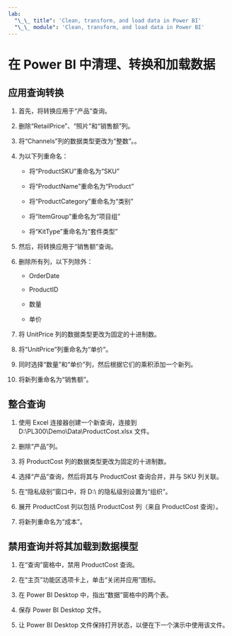 ```yaml
---
lab:
  "\_\_ title": 'Clean, transform, and load data in Power BI'
  "\_\_ module": 'Clean, transform, and load data in Power BI'
---
```

# 在 Power BI 中清理、转换和加载数据

## 应用查询转换

1. 首先，将转换应用于“产品”查询。

1. 删除“RetailPrice”、“照片”和“销售额”列。

1. 将“Channels”列的数据类型更改为“整数”。。

1. 为以下列重命名：

    - 将“ProductSKU”重命名为“SKU”

    - 将“ProductName”重命名为“Product” 

    - 将“ProductCategory”重命名为“类别”

    - 将“ItemGroup”重命名为“项目组”

    - 将“KitType”重命名为“套件类型”

1. 然后，将转换应用于“销售额”查询。

1. 删除所有列，以下列除外：

    - OrderDate

    - ProductID

    - 数量

    - 单价

1. 将 UnitPrice 列的数据类型更改为固定的十进制数。

1. 将“UnitPrice”列重命名为“单价”。

1. 同时选择“数量”和“单价”列，然后根据它们的乘积添加一个新列。

1. 将新列重命名为“销售额”。

## 整合查询

1. 使用 Excel 连接器创建一个新查询，连接到 D:\PL300\Demo\Data\ProductCost.xlsx 文件。

1. 删除“产品”列。

1. 将 ProductCost 列的数据类型更改为固定的十进制数。

1. 选择“产品”查询，然后将其与 ProductCost 查询合并，并与 SKU 列关联。

1. 在“隐私级别”窗口中，将 D:\ 的隐私级别设置为“组织”。

1. 展开 ProductCost 列以包括 ProductCost 列（来自 ProductCost 查询）。

1. 将新列重命名为“成本”。

## 禁用查询并将其加载到数据模型

1. 在“查询”窗格中，禁用 ProductCost 查询。

1. 在“主页”功能区选项卡上，单击“关闭并应用”图标。

1. 在 Power BI Desktop 中，指出“数据”窗格中的两个表。

1. 保存 Power BI Desktop 文件。

1. 让 Power BI Desktop 文件保持打开状态，以便在下一个演示中使用该文件。
